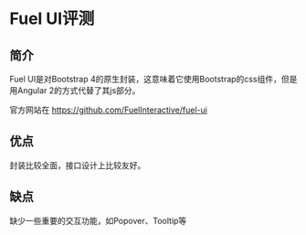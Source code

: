 # Fuel UI评测

## 简介

Fuel UI是对Bootstrap 4的原生封装，这意味着它使用Bootstrap的css组件，但是用Angular 2的方式代替了其js部分。

官方网站在 <https://github.com/FuelInteractive/fuel-ui>

## 优点

封装比较全面，接口设计上比较友好。

## 缺点

缺少一些重要的交互功能，如Popover、Tooltip等